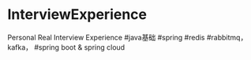 # InterviewExperience
Personal Real Interview Experience
#java基础
#spring
#redis
#rabbitmq，kafka，
#spring boot & spring cloud
